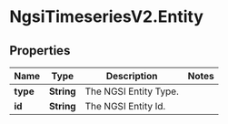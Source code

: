 # NgsiTimeseriesV2.Entity

## Properties

| Name     | Type       | Description           | Notes |
| -------- | ---------- | --------------------- | ----- |
| **type** | **String** | The NGSI Entity Type. |
| **id**   | **String** | The NGSI Entity Id.   |
